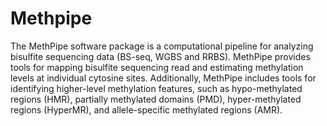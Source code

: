 # Methpipe

The MethPipe software package is a computational pipeline for analyzing bisulfite sequencing data (BS-seq, WGBS and RRBS). MethPipe provides tools for mapping bisulfite sequencing read and estimating methylation levels at individual cytosine sites. Additionally, MethPipe includes tools for identifying higher-level methylation features, such as hypo-methylated regions (HMR), partially methylated domains (PMD), hyper-methylated regions (HyperMR), and allele-specific methylated regions (AMR).
